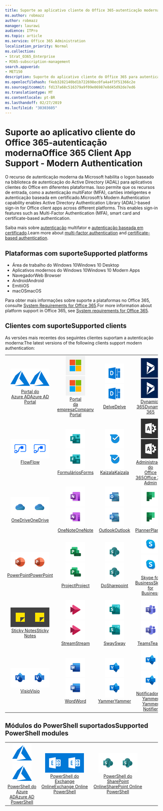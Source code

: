 ```yaml
---
title: Suporte ao aplicativo cliente do Office 365-autenticação moderna
ms.author: robmazz
author: robmazz
manager: laurawi
audience: ITPro
ms.topic: article
ms.service: Office 365 Administration
localization_priority: Normal
ms.collection:
- Strat_O365_Enterprise
- M365-subscription-management
search.appverid:
- MET150
description: Suporte do aplicativo cliente do Office 365 para autenticação moderna.
ms.openlocfilehash: f4eb3282140bd1b722698ec0fa4a4f3f51366c2e
ms.sourcegitcommit: fd137a68c516379a9f09e06987e8d45d92de7ed6
ms.translationtype: MT
ms.contentlocale: pt-BR
ms.lasthandoff: 02/27/2019
ms.locfileid: "30303605"
---
```

# <a name="office-365-client-app-support---modern-authentication"></a><span data-ttu-id="beedc-103">Suporte ao aplicativo cliente do Office 365-autenticação moderna</span><span class="sxs-lookup"><span data-stu-id="beedc-103">Office 365 Client App Support - Modern Authentication</span></span>

<span data-ttu-id="beedc-p101">O recurso de autenticação moderna da Microsoft habilita o logon baseado na biblioteca de autenticação do Active Directory (ADAL) para aplicativos clientes do Office em diferentes plataformas. Isso permite que os recursos de entrada, como a autenticação multiFator (MFA), cartões inteligentes e autenticação baseada em certificado.</span><span class="sxs-lookup"><span data-stu-id="beedc-p101">Microsoft’s Modern Authentication capability enables Active Directory Authentication Library (ADAL)-based sign-in for Office client apps across different platforms. This enables sign-in features such as Multi-Factor Authentication (MFA), smart card and certificate-based authentication.</span></span>

<span data-ttu-id="beedc-106">Saiba mais sobre [autenticação](https://docs.microsoft.com/azure/active-directory/authentication/multi-factor-authentication) multifator e [autenticação baseada em certificado](https://docs.microsoft.com/azure/active-directory/active-directory-certificate-based-authentication-get-started).</span><span class="sxs-lookup"><span data-stu-id="beedc-106">Learn more about [multi-factor authentication](https://docs.microsoft.com/azure/active-directory/authentication/multi-factor-authentication) and [certificate-based authentication](https://docs.microsoft.com/azure/active-directory/active-directory-certificate-based-authentication-get-started).</span></span>

## <a name="supported-platforms"></a><span data-ttu-id="beedc-107">Plataformas com suporte</span><span class="sxs-lookup"><span data-stu-id="beedc-107">Supported platforms</span></span>

 - <span data-ttu-id="beedc-108">Área de trabalho do Windows 10</span><span class="sxs-lookup"><span data-stu-id="beedc-108">Windows 10 Desktop</span></span>
 - <span data-ttu-id="beedc-109">Aplicativos modernos do Windows 10</span><span class="sxs-lookup"><span data-stu-id="beedc-109">Windows 10 Modern Apps</span></span>
 - <span data-ttu-id="beedc-110">Navegador</span><span class="sxs-lookup"><span data-stu-id="beedc-110">Web Browser</span></span>
 - <span data-ttu-id="beedc-111">Android</span><span class="sxs-lookup"><span data-stu-id="beedc-111">Android</span></span>
 - <span data-ttu-id="beedc-112">Emiti</span><span class="sxs-lookup"><span data-stu-id="beedc-112">iOS</span></span>
 - <span data-ttu-id="beedc-113">macOS</span><span class="sxs-lookup"><span data-stu-id="beedc-113">macOS</span></span>

<span data-ttu-id="beedc-114">Para obter mais informações sobre suporte a plataformas no Office 365, consulte [System Requirements for Office 365](https://products.office.com/office-system-requirements).</span><span class="sxs-lookup"><span data-stu-id="beedc-114">For more information about platform support in Office 365, see [System requirements for Office 365](https://products.office.com/office-system-requirements).</span></span>

## <a name="supported-clients"></a><span data-ttu-id="beedc-115">Clientes com suporte</span><span class="sxs-lookup"><span data-stu-id="beedc-115">Supported clients</span></span>

<span data-ttu-id="beedc-116">As versões mais recentes dos seguintes clientes suportam a autenticação moderna:</span><span class="sxs-lookup"><span data-stu-id="beedc-116">The latest versions of the following clients support modern authentication:</span></span>

| | | | | | |
|:---:|:---:|:---:|:---:|:---:|:---:|
| <span data-ttu-id="beedc-117">![Ícone do Azure](media/o365-azure-64x64.png)</span><span class="sxs-lookup"><span data-stu-id="beedc-117">![Azure icon](media/o365-azure-64x64.png)</span></span> <br> [<span data-ttu-id="beedc-118">Portal do <br> Azure AD</span><span class="sxs-lookup"><span data-stu-id="beedc-118">Azure AD <br> Portal </span></span>](https://azure.microsoft.com/features/azure-portal/) | <span data-ttu-id="beedc-119">![Ícone do portal da empresa](media/o365-microsoft-64x64.png)</span><span class="sxs-lookup"><span data-stu-id="beedc-119">![Company portal icon](media/o365-microsoft-64x64.png)</span></span> <br> [<span data-ttu-id="beedc-120">Portal <br> da empresa</span><span class="sxs-lookup"><span data-stu-id="beedc-120">Company <br> Portal </span></span>](https://docs.microsoft.com/intune-user-help/sign-in-to-the-company-portal) | <span data-ttu-id="beedc-121">![Ícone do Delve](media/o365-delve-64x64.png)</span><span class="sxs-lookup"><span data-stu-id="beedc-121">![Delve icon](media/o365-delve-64x64.png)</span></span> <br> [<span data-ttu-id="beedc-122">Delve</span><span class="sxs-lookup"><span data-stu-id="beedc-122">Delve</span></span>](https://products.office.com/business/intelligent-search) | <span data-ttu-id="beedc-123">![Ícone do Dynamics 365](media/o365-dynamics365-64x64.png)</span><span class="sxs-lookup"><span data-stu-id="beedc-123">![Dynamics 365 icon](media/o365-dynamics365-64x64.png)</span></span> <br> [<span data-ttu-id="beedc-124">Dynamics 365</span><span class="sxs-lookup"><span data-stu-id="beedc-124">Dynamics 365</span></span>](https://dynamics.microsoft.com) | <span data-ttu-id="beedc-125">![Ícone do Excel](media/o365-excel-64x64.png)</span><span class="sxs-lookup"><span data-stu-id="beedc-125">![Excel icon](media/o365-excel-64x64.png)</span></span> <br> [<span data-ttu-id="beedc-126">Excel</span><span class="sxs-lookup"><span data-stu-id="beedc-126">Excel</span></span>](https://products.office.com/excel) |
| <span data-ttu-id="beedc-127">![Ícone de fluxo](media/o365-flow-64x64.png)</span><span class="sxs-lookup"><span data-stu-id="beedc-127">![Flow icon](media/o365-flow-64x64.png)</span></span> <br> [<span data-ttu-id="beedc-128">Flow</span><span class="sxs-lookup"><span data-stu-id="beedc-128">Flow</span></span>](https://flow.microsoft.com) | <span data-ttu-id="beedc-129">![Ícone de formulários](media/o365-forms-64x64.png)</span><span class="sxs-lookup"><span data-stu-id="beedc-129">![Forms icon](media/o365-forms-64x64.png)</span></span> <br> [<span data-ttu-id="beedc-130">Formulários</span><span class="sxs-lookup"><span data-stu-id="beedc-130">Forms</span></span>](https://flow.microsoft.com/connectors/shared_microsoftforms/microsoft-forms/) | <span data-ttu-id="beedc-131">![Ícone de Kaizala](media/o365-kaizala-64x64.png)</span><span class="sxs-lookup"><span data-stu-id="beedc-131">![Kaizala icon](media/o365-kaizala-64x64.png)</span></span> <br> [<span data-ttu-id="beedc-132">Kaizala</span><span class="sxs-lookup"><span data-stu-id="beedc-132">Kaizala</span></span>](https://products.office.com/en/business/microsoft-kaizala) | <span data-ttu-id="beedc-133">![Ícone de administração do Office 365](media/o365-o365admin-64x64.png)</span><span class="sxs-lookup"><span data-stu-id="beedc-133">![Office 365 Admin icon](media/o365-o365admin-64x64.png)</span></span> <br> [<span data-ttu-id="beedc-134">Administração do <br> Office 365</span><span class="sxs-lookup"><span data-stu-id="beedc-134">Office 365 <br> Admin</span></span>](https://products.office.com/business/manage-office-365-admin-app) | <span data-ttu-id="beedc-135">![Ícone de lente](media/o365-lens-64x64.png)</span><span class="sxs-lookup"><span data-stu-id="beedc-135">![Lens icon](media/o365-lens-64x64.png)</span></span> <br> [<span data-ttu-id="beedc-136">Office Lens</span><span class="sxs-lookup"><span data-stu-id="beedc-136">Office Lens</span></span>](https://www.microsoft.com/p/office-lens/9wzdncrfj3t8?activetab=pivot%3Aoverviewtab) | 
| <span data-ttu-id="beedc-137">![Ícone do OneDrive for Business](media/o365-OneDrive-64x64.png)</span><span class="sxs-lookup"><span data-stu-id="beedc-137">![OneDrive for Business icon](media/o365-OneDrive-64x64.png)</span></span> <br> [<span data-ttu-id="beedc-138">OneDrive</span><span class="sxs-lookup"><span data-stu-id="beedc-138">OneDrive</span></span>](https://products.office.com/onedrive-for-business/online-cloud-storage) |  <span data-ttu-id="beedc-139">![Ícone do OneNote](media/o365-OneNote-64x64.png)</span><span class="sxs-lookup"><span data-stu-id="beedc-139">![OneNote icon](media/o365-OneNote-64x64.png)</span></span> <br> [<span data-ttu-id="beedc-140">OneNote</span><span class="sxs-lookup"><span data-stu-id="beedc-140">OneNote</span></span>](https://products.office.com/onenote) | <span data-ttu-id="beedc-141">![Ícone do Outlook](media/o365-outlook-64x64.png)</span><span class="sxs-lookup"><span data-stu-id="beedc-141">![Outlook icon](media/o365-outlook-64x64.png)</span></span> <br> [<span data-ttu-id="beedc-142">Outlook</span><span class="sxs-lookup"><span data-stu-id="beedc-142">Outlook</span></span>](https://products.office.com/outlook) | <span data-ttu-id="beedc-143">![Ícone do Planner](media/o365-planner-64x64.png)</span><span class="sxs-lookup"><span data-stu-id="beedc-143">![Planner icon](media/o365-planner-64x64.png)</span></span> <br> [<span data-ttu-id="beedc-144">Planner</span><span class="sxs-lookup"><span data-stu-id="beedc-144">Planner</span></span>](https://products.office.com/business/task-management-software) | <span data-ttu-id="beedc-145">![Ícone do PowerBI](media/o365-powerbi-64x64.png)</span><span class="sxs-lookup"><span data-stu-id="beedc-145">![PowerBI icon](media/o365-powerbi-64x64.png)</span></span> <br> [<span data-ttu-id="beedc-146">Power BI</span><span class="sxs-lookup"><span data-stu-id="beedc-146">Power BI</span></span>](https://powerbi.microsoft.com)
| <span data-ttu-id="beedc-147">![Ícone do PowerPoint](media/o365-powerpoint-64x64.png)</span><span class="sxs-lookup"><span data-stu-id="beedc-147">![PowerPoint icon](media/o365-powerpoint-64x64.png)</span></span> <br> [<span data-ttu-id="beedc-148">PowerPoint</span><span class="sxs-lookup"><span data-stu-id="beedc-148">PowerPoint</span></span>](https://products.office.com/powerpoint) | <span data-ttu-id="beedc-149">![Ícone de projeto](media/o365-project-64x64.png)</span><span class="sxs-lookup"><span data-stu-id="beedc-149">![Project icon](media/o365-project-64x64.png)</span></span> <br> [<span data-ttu-id="beedc-150">Project</span><span class="sxs-lookup"><span data-stu-id="beedc-150">Project</span></span>](https://products.office.com/project) | <span data-ttu-id="beedc-151">![Ícone do SharePoint](media/o365-sharepoint-64x64.png)</span><span class="sxs-lookup"><span data-stu-id="beedc-151">![SharePoint icon](media/o365-sharepoint-64x64.png)</span></span> <br> [<span data-ttu-id="beedc-152">Do</span><span class="sxs-lookup"><span data-stu-id="beedc-152">Sharepoint</span></span>](https://products.office.com/sharepoint) | <span data-ttu-id="beedc-153">![Ícone do Skype for Business](media/o365-skypeforbusiness-64x64.png)</span><span class="sxs-lookup"><span data-stu-id="beedc-153">![Skype for Business icon](media/o365-skypeforbusiness-64x64.png)</span></span> <br> [<span data-ttu-id="beedc-154">Skype for <br> Business</span><span class="sxs-lookup"><span data-stu-id="beedc-154">Skype for <br> Business</span></span>](https://www.skype.com/business/) | <span data-ttu-id="beedc-155">![Ícone de StaffHub](media/o365-staffhub-64x64.png)</span><span class="sxs-lookup"><span data-stu-id="beedc-155">![StaffHub icon](media/o365-staffhub-64x64.png)</span></span> <br> [<span data-ttu-id="beedc-156">StaffHub</span><span class="sxs-lookup"><span data-stu-id="beedc-156">StaffHub</span></span>](https://products.office.com/microsoft-staffhub/staff-scheduling-software)
| <span data-ttu-id="beedc-157">![Ícone de notas auto-adesivas](media/o365-stickynotes-64x64.png)</span><span class="sxs-lookup"><span data-stu-id="beedc-157">![Sticky Notes icon](media/o365-stickynotes-64x64.png)</span></span> <br> [<span data-ttu-id="beedc-158">Sticky Notes</span><span class="sxs-lookup"><span data-stu-id="beedc-158">Sticky Notes</span></span>](https://www.microsoft.com/p/microsoft-sticky-notes/9nblggh4qghw) | <span data-ttu-id="beedc-159">![Ícone de fluxo](media/o365-stream-64x64.png)</span><span class="sxs-lookup"><span data-stu-id="beedc-159">![Stream icon](media/o365-stream-64x64.png)</span></span> <br> [<span data-ttu-id="beedc-160">Stream</span><span class="sxs-lookup"><span data-stu-id="beedc-160">Stream</span></span>](https://stream.microsoft.com) | <span data-ttu-id="beedc-161">![Ícone de Sway](media/o365-sway-64x64.png)</span><span class="sxs-lookup"><span data-stu-id="beedc-161">![Sway icon](media/o365-sway-64x64.png)</span></span> <br> [<span data-ttu-id="beedc-162">Sway</span><span class="sxs-lookup"><span data-stu-id="beedc-162">Sway</span></span>](https://sway.com) | <span data-ttu-id="beedc-163">![Ícone do teams](media/o365-teams-64x64.png)</span><span class="sxs-lookup"><span data-stu-id="beedc-163">![Teams icon](media/o365-teams-64x64.png)</span></span> <br> [<span data-ttu-id="beedc-164">Teams</span><span class="sxs-lookup"><span data-stu-id="beedc-164">Teams</span></span>](https://products.office.com/microsoft-teams/group-chat-software) | <span data-ttu-id="beedc-165">![Ícone de tarefas pendentes](media/o365-todo-64x64.png)</span><span class="sxs-lookup"><span data-stu-id="beedc-165">![To-Do icon](media/o365-todo-64x64.png)</span></span> <br> [<span data-ttu-id="beedc-166">Tarefa pendente</span><span class="sxs-lookup"><span data-stu-id="beedc-166">To-Do</span></span>](https://todo.microsoft.com)
| <span data-ttu-id="beedc-167">![Ícone do Visio](media/o365-visio-64x64.png)</span><span class="sxs-lookup"><span data-stu-id="beedc-167">![Visio icon](media/o365-visio-64x64.png)</span></span> <br> [<span data-ttu-id="beedc-168">Visio</span><span class="sxs-lookup"><span data-stu-id="beedc-168">Visio</span></span>](https://products.office.com/visio/flowchart-software) | <span data-ttu-id="beedc-169">![Ícone do Word](media/o365-word-64x64.png)</span><span class="sxs-lookup"><span data-stu-id="beedc-169">![Word icon](media/o365-word-64x64.png)</span></span> <br> [<span data-ttu-id="beedc-170">Word</span><span class="sxs-lookup"><span data-stu-id="beedc-170">Word</span></span>](https://products.office.com/word) |<span data-ttu-id="beedc-171">![Ícone do Yammer](media/o365-yammer-64x64.png)</span><span class="sxs-lookup"><span data-stu-id="beedc-171">![Yammer icon](media/o365-yammer-64x64.png)</span></span> <br> [<span data-ttu-id="beedc-172">Yammer</span><span class="sxs-lookup"><span data-stu-id="beedc-172">Yammer</span></span>](https://products.office.com/yammer/yammer-overview) | <span data-ttu-id="beedc-173">![Ícone do Yammer](media/o365-yammer-64x64.png)</span><span class="sxs-lookup"><span data-stu-id="beedc-173">![Yammer icon](media/o365-yammer-64x64.png)</span></span> <br> [<span data-ttu-id="beedc-174">Notificador do Yammer <br></span><span class="sxs-lookup"><span data-stu-id="beedc-174">Yammer <br> Notifier</span></span>](https://products.office.com/yammer/yammer-overview) |  |

## <a name="supported-powershell-modules"></a><span data-ttu-id="beedc-175">Módulos do PowerShell suportados</span><span class="sxs-lookup"><span data-stu-id="beedc-175">Supported PowerShell modules</span></span>

| | | | | | |
|:---:|:---:|:---:|:---:|:---:|:---:|
| <span data-ttu-id="beedc-176">![Ícone do Azure](media/o365-azure-64x64.png)</span><span class="sxs-lookup"><span data-stu-id="beedc-176">![Azure icon](media/o365-azure-64x64.png)</span></span> <br> [<span data-ttu-id="beedc-177">PowerShell do <br> Azure AD</span><span class="sxs-lookup"><span data-stu-id="beedc-177">Azure AD <br> PowerShell</span></span>](https://docs.microsoft.com/powershell/azure/active-directory/overview?view=azureadps-2.0) | <span data-ttu-id="beedc-178">![Ícone do Exchange](media/o365-exchange-64x64.png)</span><span class="sxs-lookup"><span data-stu-id="beedc-178">![Exchange icon](media/o365-exchange-64x64.png)</span></span> <br> [<span data-ttu-id="beedc-179">PowerShell do <br> Exchange Online</span><span class="sxs-lookup"><span data-stu-id="beedc-179">Exchange Online <br> PowerShell</span></span>](https://docs.microsoft.com/powershell/exchange/exchange-online/exchange-online-powershell?view=exchange-ps) | <span data-ttu-id="beedc-180">![Ícone do SharePoint](media/o365-sharepoint-64x64.png)</span><span class="sxs-lookup"><span data-stu-id="beedc-180">![SharePoint icon](media/o365-sharepoint-64x64.png)</span></span> <br> [<span data-ttu-id="beedc-181">PowerShell do <br> SharePoint Online</span><span class="sxs-lookup"><span data-stu-id="beedc-181">SharePoint Online <br> PowerShell</span></span>](https://docs.microsoft.com/sharepoint/manage-team-and-communication-sites-in-powershell)